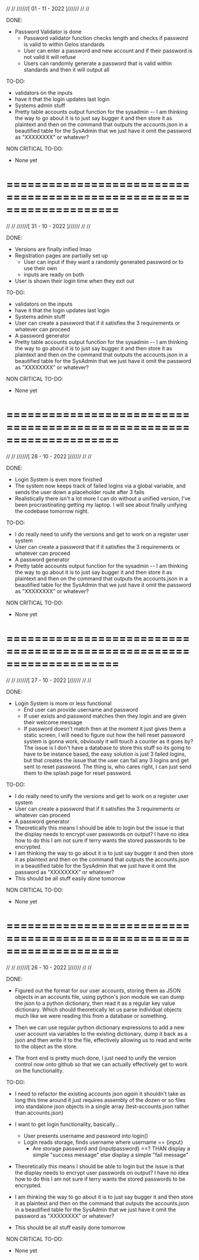   //                          //
 //////[ 01 - 11 - 2022 ]//////
//                          //

DONE:

- Password Validator is done
  - Password validator function checks length and checks if password is valid to within Gelos standards
  - User can enter a password and new account and if their password is not valid it will refuse
  - Users can randomly generate a password that is valid within standards and then it will output all
  
TO-DO:

- validators on the inputs
- have it that the login updates last login
- Systems admin stuff
- Pretty table accounts output function for the sysadmin -- I am thinking the way to go about it is to just say bugger it and then store it as plaintext and then on the command that outputs the accounts.json in a beautified table for the SysAdmin that we just have it omit the password as "XXXXXXXX" or whatever?

NON CRITICAL TO-DO: 

- None yet

====================================================================
====================================================================

  //                          //
 //////[ 31 - 10 - 2022 ]//////
//                          //

DONE:

- Versions are finally inified lmao
- Registration pages are partially set up
    - User can input if they want a randomly generated password or to use their own
    - inputs are ready on both
- User is shown their login time when they exit out

TO-DO:

- validators on the inputs
- have it that the login updates last login
- Systems admin stuff
- User can create a password that if it satisfies the 3 requirements or whatever can proceed
- A password generator
- Pretty table accounts output function for the sysadmin -- I am thinking the way to go about it is to just say bugger it and then store it as plaintext and then on the command that outputs the accounts.json in a beautified table for the SysAdmin that we just have it omit the password as "XXXXXXXX" or whatever?

NON CRITICAL TO-DO: 

- None yet

====================================================================
====================================================================

  //                          //
 //////[ 28 - 10 - 2022 ]//////
//                          //

DONE:

- Login System is even more finished
- The system now keeps track of failed logins via a global variable, and sends the user down a placeholder route after 3 fails
- Realistically there isn't a lot more I can do without a unified version, I've been procrastinating getting my laptop. I will see about finally unifying the codebase tomorrow night.

TO-DO:

- I do really need to unify the versions and get to work on a register user system
- User can create a password that if it satisfies the 3 requirements or whatever can proceed
- A password generator
- Pretty table accounts output function for the sysadmin -- I am thinking the way to go about it is to just say bugger it and then store it as plaintext and then on the command that outputs the accounts.json in a beautified table for the SysAdmin that we just have it omit the password as "XXXXXXXX" or whatever?

NON CRITICAL TO-DO: 

- None yet

====================================================================
====================================================================


  //                          //
 //////[ 27 - 10 - 2022 ]//////
//                          //

DONE:

- Login System is more or less functional
    - End user can provide username and password
    - If user exists and password matches then they login and are given their welcome message
    - If password doesn't match then at the moment it just gives them a static screen, I will need to figure out how the hell reset password system is gonna work, obviously it will touch a counter as it goes by? The issue is I don't have a database to store this stuff so its going to have to be instance based, the easy solution is just 3 failed logins, but that creates the issue that the user can fail any 3 logins and get sent to reset password. The thing is, who cares right, I can just send them to the splash page for reset password.

TO-DO:

- I do really need to unify the versions and get to work on a register user system
- User can create a password that if it satisfies the 3 requirements or whatever can proceed
- A password generator
- Theoretically this means I should be able to login but the issue is that the display needs to encrypt user passwords on output? I have no idea how to do this I am not sure if terry wants the stored passwords to be encrypted.
- I am thinking the way to go about it is to just say bugger it and then store it as plaintext and then on the command that outputs the accounts.json in a beautified table for the SysAdmin that we just have it omit the password as "XXXXXXXX" or whatever?
- This should be all stuff easily done tomorrow

NON CRITICAL TO-DO: 

- None yet

====================================================================
====================================================================

  //                          //
 //////[ 26 - 10 - 2022 ]//////
//                          //

DONE:

- Figured out the format for our user accounts, storing them as JSON objects in an accounts file, using python's json module we can dump the json to a python dictionary, then read it as a regular key value dictionary. Which should theoretically let us parse individual objects much like we were reading this from a database or something.

- Then we can use regular python dictionary expressions to add a new user account via variables to the existing dictionary, dump it back as a json and then write it to the file, effectively allowing us to read and write to the object as the store.

- The front end is pretty much done, I just need to unify the version control now onto github so that we can actually effectively get to work on the functionality.

TO-DO:

- I need to refactor the existing accounts json *again* it shouldn't take as long this time around it just requires assembly of the dozen or so files into standalone json objects in a single array (test-accounts.json rather than accounts.json)

- I want to get login functionality, basically...
    - User presents username and password into login()
    - Login reads storage, finds username where username == {input}
        - Are storage password and {inputpassword} ==? THAN display a simple "success message" else display a simple "fail message"
- Theoretically this means I should be able to login but the issue is that the display needs to encrypt user passwords on output? I have no idea how to do this I am not sure if terry wants the stored passwords to be encrypted.
- I am thinking the way to go about it is to just say bugger it and then store it as plaintext and then on the command that outputs the accounts.json in a beautified table for the SysAdmin that we just have it omit the password as "XXXXXXXX" or whatever?
- This should be all stuff easily done tomorrow

NON CRITICAL TO-DO: 

- None yet

